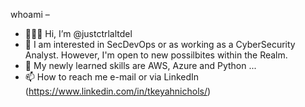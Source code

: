 whoami –
- 🙋🏽‍♀️ Hi, I’m @justctrlaltdel
- 👀  I am interested in SecDevOps or as working as a CyberSecurity Analyst. However, I'm open to new possilbites within the Realm. 
- 🌱 My newly learned skills are AWS, Azure and Python ...
- 📫 How to reach me e-mail or via LinkedIn (https://www.linkedin.com/in/tkeyahnichols/) 

<!---
justctrlaltdel/justctrlaltdel is a ✨ special ✨ repository because its `README.md` (this file) appears on your GitHub profile.
You can click the Preview link to take a look at your changes.
--->
